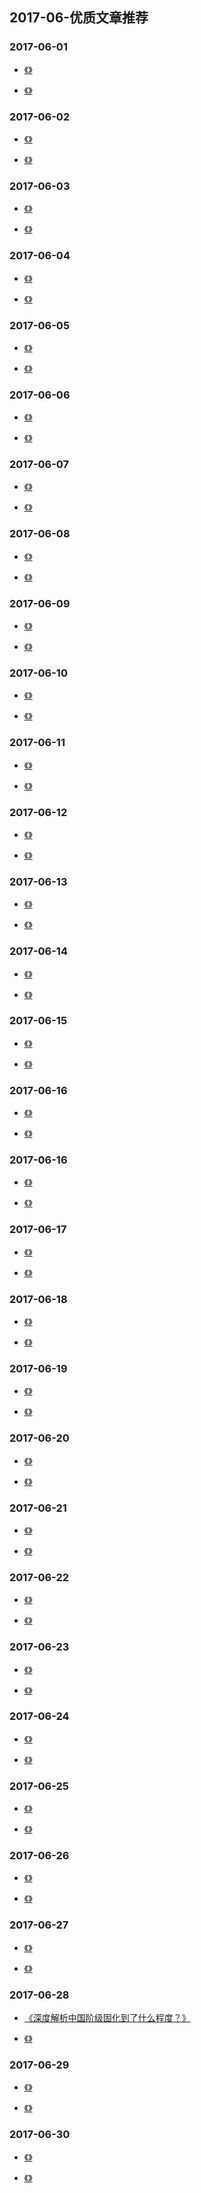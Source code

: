 

## 2017-06-优质文章推荐


### 2017-06-01

- [《》]()

- [《》]()


### 2017-06-02

- [《》]()

- [《》]()

### 2017-06-03

- [《》]()

- [《》]()

### 2017-06-04

- [《》]()

- [《》]()


### 2017-06-05

- [《》]()

- [《》]()


### 2017-06-06

- [《》]()

- [《》]()



### 2017-06-07

- [《》]()

- [《》]()


### 2017-06-08

- [《》]()

- [《》]()


### 2017-06-09

- [《》]()

- [《》]()



### 2017-06-10

- [《》]()

- [《》]()


### 2017-06-11

- [《》]()

- [《》]()


### 2017-06-12

- [《》]()

- [《》]()


### 2017-06-13

- [《》]()

- [《》]()

### 2017-06-14

- [《》]()

- [《》]()


### 2017-06-15

- [《》]()

- [《》]()


### 2017-06-16

- [《》]()

- [《》]()



### 2017-06-16

- [《》]()

- [《》]()


### 2017-06-17

- [《》]()

- [《》]()


### 2017-06-18

- [《》]()

- [《》]()

### 2017-06-19

- [《》]()

- [《》]()

### 2017-06-20

- [《》]()

- [《》]()


### 2017-06-21

- [《》]()

- [《》]()


### 2017-06-22

- [《》]()

- [《》]()


### 2017-06-23

- [《》]()

- [《》]()


### 2017-06-24

- [《》]()

- [《》]()


### 2017-06-25

- [《》]()

- [《》]()


### 2017-06-26

- [《》]()

- [《》]()


### 2017-06-27

- [《》]()

- [《》]()


### 2017-06-28

- [《深度解析中国阶级固化到了什么程度？》](https://xueqiu.com/8405821438/87935662)

- [《》]()


### 2017-06-29

- [《》]()

- [《》]()


### 2017-06-30

- [《》]()

- [《》]()






